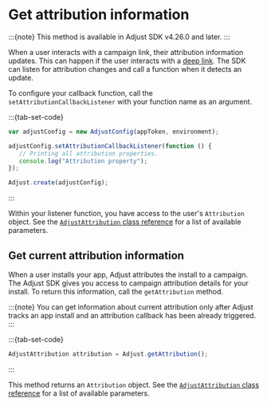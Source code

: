 # Get attribution information

:::{note}
This method is available in Adjust SDK v4.26.0 and later.
:::

When a user interacts with a campaign link, their attribution information updates. This can happen if the user interacts with a [deep link](https://help.adjust.com/en/article/deep-links). The SDK can listen for attribution changes and call a function when it detects an update.

To configure your callback function, call the `setAttributionCallbackListener` with your function name as an argument.

:::{tab-set-code}

```js
var adjustConfig = new AdjustConfig(appToken, environment);

adjustConfig.setAttributionCallbackListener(function () {
   // Printing all attribution properties.
   console.log("Attribution property");
});

Adjust.create(adjustConfig);
```

:::

Within your listener function, you have access to the user's `Attribution` object. See the [`AdjustAttribution` class reference](/react-native/reference/AdjustAttribution.md) for a list of available parameters.

## Get current attribution information

When a user installs your app, Adjust attributes the install to a campaign. The Adjust SDK gives you access to campaign attribution details for your install. To return this information, call the `getAttribution` method.

:::{note}
You can get information about current attribution only after Adjust tracks an app install and an attribution callback has been already triggered.
:::

:::{tab-set-code}

```js
AdjustAttribution attribution = Adjust.getAttribution();
```

:::

This method returns an `Attribution` object. See the [`AdjustAttribution` class reference](/react-native/reference/AdjustAttribution.md) for a list of available parameters.
